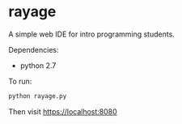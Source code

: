 rayage
======

A simple web IDE for intro programming students.

Dependencies:
* python 2.7

To run:
```bash
python rayage.py
```

Then visit [https://localhost:8080](http://localhost:8080)
